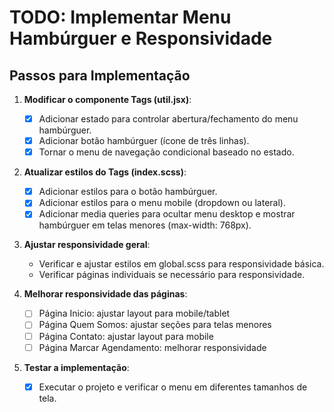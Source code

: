 # TODO: Implementar Menu Hambúrguer e Responsividade

## Passos para Implementação

1. **Modificar o componente Tags (util.jsx)**:
   - [x] Adicionar estado para controlar abertura/fechamento do menu hambúrguer.
   - [x] Adicionar botão hambúrguer (ícone de três linhas).
   - [x] Tornar o menu de navegação condicional baseado no estado.

2. **Atualizar estilos do Tags (index.scss)**:
   - [x] Adicionar estilos para o botão hambúrguer.
   - [x] Adicionar estilos para o menu mobile (dropdown ou lateral).
   - [x] Adicionar media queries para ocultar menu desktop e mostrar hambúrguer em telas menores (max-width: 768px).

3. **Ajustar responsividade geral**:
   - Verificar e ajustar estilos em global.scss para responsividade básica.
   - Verificar páginas individuais se necessário para responsividade.

4. **Melhorar responsividade das páginas**:
   - [ ] Página Inicio: ajustar layout para mobile/tablet
   - [ ] Página Quem Somos: ajustar seções para telas menores
   - [ ] Página Contato: ajustar layout para mobile
   - [ ] Página Marcar Agendamento: melhorar responsividade

5. **Testar a implementação**:
   - [x] Executar o projeto e verificar o menu em diferentes tamanhos de tela.
